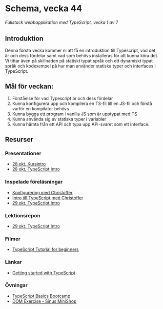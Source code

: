 # Schema, vecka 44
###### Fullstack webbapplikation med TypeScript, vecka 1 av 7

## Introduktion

Denna första vecka kommer ni att få en introduktion till Typescript, vad det är och dess fördelar samt vad som behövs installeras för att kunna köra det. 
Vi tittar även på skillnaden på statiskt typat språk och ett dynamiskt typat språk och kodexempel på hur man använder statiska typer och interfaces i TypeScript.


## Mål för veckan:

1. Förståelse för vad Typescript är och dess fördelar
2. Kunna konfigurera upp och kompilera en TS-fil till en JS-fil och förstå varför en kompilator behövs
3. Kunna bygga ett program i vanilla JS som är upptypat med TS
4. Kunna använda sig av statiska typer i variabler
5. Kunna hämta från ett API och typa upp API-svaret som ett interface.


## Resurser

### Presentationer
* [28 okt, Kursintro](https://docs.google.com/presentation/d/1h_AZq_HH-i8O63R87fyxknLDdIYXVRLR/edit?usp=sharing&ouid=117251319654116712560&rtpof=true&sd=true)
* [28 okt, TypeScript Intro](https://docs.google.com/presentation/d/1h_AZq_HH-i8O63R87fyxknLDdIYXVRLR/edit?usp=sharing&ouid=117251319654116712560&rtpof=true&sd=true)


### Inspelade föreläsningar
* [Konfigurering med Christoffer](https://vimeo.com/777907090/f9f008f064)
* [Intro till TypeScript med Christoffer](https://vimeo.com/777906914/f9fc0538d7)
* [29 okt, TypeScript Intro]()

### Lektionsrepon
* [29 okt, TypeScript Intro](https://github.com/fu-fullstack-fe23/week-44-lecture-typescript-basics)

### Filmer
* [TypeScript Tutorial for beginners](https://www.youtube.com/watch?v=d56mG7DezGs&t=1203s)

### Länkar
* [Getting started with TypeScript](https://drive.google.com/file/d/0B98lNJRzLBMST1BZcm1CbGdEc1k/view?usp=sharing&resourcekey=0-JqJ5WaSSh7uLcScFKqMpxg)

### Övningar
* [TypeScript Basics Bootcamp](https://github.com/fu-fullstack-fe23/week-44-exercise-typescript-basics-bootcamp/tree/main)
* [DOM Exercise - Sinus MiniShop](https://github.com/Santosnr6/SinusMiniShop)







